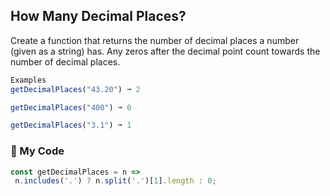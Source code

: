 ## How Many Decimal Places?

Create a function that returns the number of decimal places a number (given as a string) has. Any zeros after the decimal point count towards the number of decimal places.
```js
Examples
getDecimalPlaces("43.20") ➞ 2

getDecimalPlaces("400") ➞ 0

getDecimalPlaces("3.1") ➞ 1
```
### :leaves: My Code
```js
const getDecimalPlaces = n => 
 n.includes('.') ? n.split('.')[1].length : 0;
```
